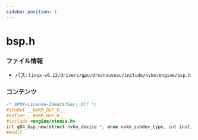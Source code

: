```yaml
---
sidebar_position: 1
---
```

# bsp.h

### ファイル情報

- パス: `linux-v6.12/drivers/gpu/drm/nouveau/include/nvkm/engine/bsp.h`

### コンテンツ

```h
/* SPDX-License-Identifier: MIT */
#ifndef __NVKM_BSP_H__
#define __NVKM_BSP_H__
#include <engine/xtensa.h>
int g84_bsp_new(struct nvkm_device *, enum nvkm_subdev_type, int inst, struct nvkm_engine **);
#endif

```
